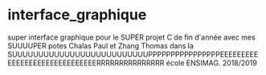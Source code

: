 # interface_graphique

super interface graphique pour le SUPER projet C de fin d'année avec mes SUUUUPER potes Chalas Paul et Zhang Thomas dans la SUUUUUUUUUUUUUUUUUUUUUUUUUUPPPPPPPPPPPPPPPPEEEEEEEEEEEEEEEEEEEEEEEEEEEEEERRRRRRRRRRRRRRR école ENSIMAG.
2018/2019 